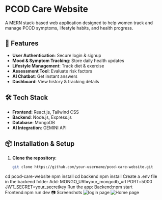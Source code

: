 # PCOD Care Website

A MERN stack-based web application designed to help women track and manage PCOD symptoms, lifestyle habits, and health progress.

## 🚀 Features
- **User Authentication**: Secure login & signup
- **Mood & Symptom Tracking**: Store daily health updates
- **Lifestyle Management**: Track diet & exercise
- **Assessment Tool**: Evaluate risk factors
- **AI Chatbot**: Get instant answers 
- **Dashboard**: View history & tracking details

## 🛠️ Tech Stack
- **Frontend**: React.js, Tailwind CSS
- **Backend**: Node.js, Express.js
- **Database**: MongoDB
- **AI Integration**: GEMINI API

## 📦 Installation & Setup
1. **Clone the repository**:
   ```bash
   git clone https://github.com/your-username/pcod-care-website.git
cd pcod-care-website
npm install
cd backend
npm install
Create a .env file in the backend folder
Add:
MONGO_URI=your_mongodb_url
PORT=5000
JWT_SECRET=your_secretkey
Run the app:
Backend:npm start
Frontend:npm run dev
📷 Screenshots
![login page](image-1.png)
![Home page](Screenshot_15-8-2025_171334_localhost.jpeg)

